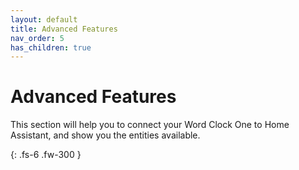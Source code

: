 ```yaml
---
layout: default
title: Advanced Features
nav_order: 5
has_children: true
---
```


# Advanced Features

This section will help you to connect your Word Clock One to Home Assistant, and show you the entities available.

{: .fs-6 .fw-300 }